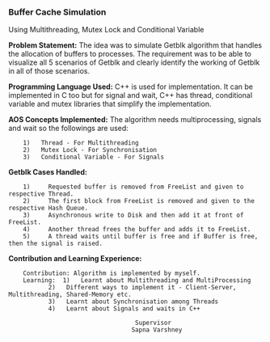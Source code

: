 ### Buffer Cache Simulation
   Using Multithreading, Mutex Lock and Conditional Variable


**Problem Statement:**   The idea was to simulate Getblk algorithm that handles the allocation of buffers to processes. The requirement was to be able to visualize all 5 scenarios of Getblk and clearly identify the working of Getblk in all of those scenarios.
   
**Programming Language Used:**  C++ is used for implementation. It can be implemented in C too but for signal and wait, C++ has thread, conditional variable and mutex libraries that simplify the implementation.
   
**AOS Concepts Implemented:**  The algorithm needs multiprocessing, signals and wait so the followings are used:
```
	1)   Thread - For Multithreading
	2)   Mutex Lock - For Synchronisation
	3)   Conditional Variable - For Signals
 ```  
**Getblk Cases Handled:**
```
	1)     Requested buffer is removed from FreeList and given to respective Thread. 	
	2)     The first block from FreeList is removed and given to the respective Hash Queue.
	3)     Asynchronous write to Disk and then add it at front of FreeList.
	4)     Another thread frees the buffer and adds it to FreeList.
	5)     A thread waits until buffer is free and if Buffer is free, then the signal is raised.
```  
**Contribution and Learning Experience:**
```
	Contribution: Algorithm is implemented by myself.
	Learning:  1)	Learnt about Multithreading and MultiProcessing
		   2)   Different ways to implement it - Client-Server, Multithreading, Shared-Memory etc.
		   3)   Learnt about Synchronisation among Threads
		   4)	Learnt about Signals and waits in C++
```
          
          
          
									   Supervisor
									  Sapna Varshney 
